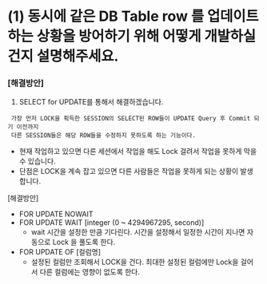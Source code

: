 
# (1) 동시에 같은 DB Table row 를 업데이트 하는 상황을 방어하기 위해 어떻게 개발하실 건지 설명해주세요.

### [해결방안]
1. SELECT for UPDATE를 통해서 해결하겠습니다. 
~~~
 가장 먼저 LOCK을 획득한 SESSION의 SELECT된 ROW들이 UPDATE Query 후 Commit 되기 이전까지 
 다른 SESSION들은 해당 ROW들을 수정하지 못하도록 하는 기능이다.
~~~
  - 현재 작업하고 있으면 다른 세션에서 작업을 해도 Lock 걸려서 
  작업을 못하게 막을 수 있습니다.
  - 단점은 LOCK을 계속 잡고 있으면 다른 사람들은 작업을 못하게 되는 상황이 발생합니다.

  [해결방안]  
  - FOR UPDATE NOWAIT
  - FOR UPDATE WAIT [integer (0 ~ 4294967295, second)]
    - wait 시간을 설정한 만큼 기다린다. 시간을 설정해서 일정한 시간이 지나면 자동으로 Lock
    을 풀도록 한다. 
  - FOR UPDATE OF [컬럼명]
    - 설정된 컬럼만 조회해서 LOCK을 건다. 최대한 설정된 컬럼에만 Lock을 걸어서 다른 컬럼에는 영향이 없도록 한다. 

